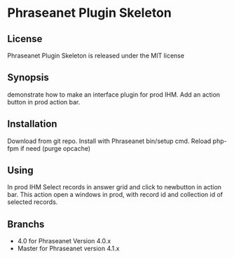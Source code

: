 # Phraseanet Plugin Skeleton


## License

Phraseanet Plugin Skeleton is released under the MIT license

## Synopsis
demonstrate how to make an interface plugin for prod IHM.
Add an action button in prod action bar.


## Installation
Download from git repo. 
Install with Phraseanet bin/setup cmd.
Reload php-fpm if need (purge opcache)

## Using
In prod IHM
Select records in answer grid and click to newbutton in action bar.
This action open a windows in prod, with record id and collection id of selected records.

## Branchs

 - 4.0 for Phraseanet Version 4.0.x
 - Master for Phraseanet version 4.1.x



